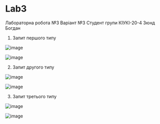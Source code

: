 # Lab3
Лабораторна робота №3
Варіант №3
Студент групи КІУКІ-20-4
Зюнд Богдан
1. Запит першого типу

![image](https://github.com/KortinBruh/Lab3/assets/133661504/605b314c-7026-4b7b-acfa-db2794034689)

![image](https://github.com/KortinBruh/Lab3/assets/133661504/6bed38e7-5e24-4a27-a666-0e33d66ec766)

2. Запит другого типу

![image](https://github.com/KortinBruh/Lab3/assets/133661504/a298facd-d496-454a-9492-b0c16343b48b)

![image](https://github.com/KortinBruh/Lab3/assets/133661504/85acc3c3-2668-4665-b49c-dd0d2f391474)

3. Запит третього типу

![image](https://github.com/KortinBruh/Lab3/assets/133661504/1747e7a9-98ad-4d88-8abf-0ef41e447505)

![image](https://github.com/KortinBruh/Lab3/assets/133661504/2d030676-6600-4a1c-b376-5b767b74f372)

